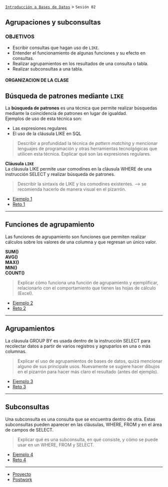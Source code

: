 [`Introducción a Bases de Datos`](../Readme.md) > `Sesión 02`

## Agrupaciones y subconsultas

### OBJETIVOS 

- Escribir consultas que hagan uso de `LIKE`.
- Entender el funcionamiento de algunas funciones y su efecto en consultas.
- Realizar agrupamientos en los resultados de una consulta o tabla.
- Realizar subconsultas a una tabla.

#### ORGANIZACION DE LA CLASE

## Búsqueda de patrones mediante `LIKE` 

La **búsqueda de patrones** es una técnica que permite realizar búsquedas mediante la coincidencia de patrones en lugar de igualdad.  
Ejemplos de uso de esta técnica son:  
* Las expresiones regulares  
* El uso de la cláusula LIKE en SQL  

> Describir a profundidad la técnica de *pattern matching* y mencionar lenguajes de programación y otras herramientas tecnolgógicas que utilicen esta técnica. 
> Explicar qué son las expresiones regulares.

**Cláusula `LIKE`**  
La cláusula LIKE permite usar comodines en la cláusula WHERE de una instrucción SELECT y realizar búsqueda de patrones.  


> Describir la sintaxis de LIKE y los comodines existentes. --> se recomienda hacerlo de manera visual en el pizarrón. 


   - [Ejemplo 1](Ejemplo-01/)
   - [Reto 1](Reto-01/)  
   
---
   
## Funciones de agrupamiento

Las funciones de agrupamiento son funciones que permiten realizar cálculos sobre los valores de una columna y que regresan un único valor.  
 
**SUM()  
AVG()  
MAX()  
MIN()  
COUNT()**  


> Explicar cómo funciona una función de agrupamiento y ejemplificar, relacionarlo con el comportamiento que tienen las hojas de cálculo (Excel).  


   - [Ejemplo 2](Ejemplo-02/)
   - [Reto 2](Reto-02/)  
   
---

## Agrupamientos

La cláusula GROUP BY es usada dentro de la instrucción SELECT para recolectar datos a partir de varios registros y agruparlos en una o más columnas.  

> Explicar el uso de agrupamientos de bases de datos, quizá mencionar alguno de sus principale usos. Nuevamente se sugiere hacer dibujos en el pizarrón para hacer más claro el resultado (antes del ejemplo).  

   - [Ejemplo 3](Ejemplo-03/)
   - [Reto 3](Reto-03/)  
   
---

## Subconsultas  

Una subconsulta es una consulta que se encuentra dentro de otra. Estas subconsultas pueden aparecer en las cláusulas, WHERE, FROM y en el área de campos de SELECT.  

> Explicar qué es una subconsulta, en qué consiste, y cómo se puede usar en un WHERE, FROM y SELECT.  

   - [Ejemplo 4](Ejemplo-04/)
   - [Reto 4](Reto-04/) 

---

- [Proyecto](Proyecto/)   
- [Postwork](Postwork/)	
